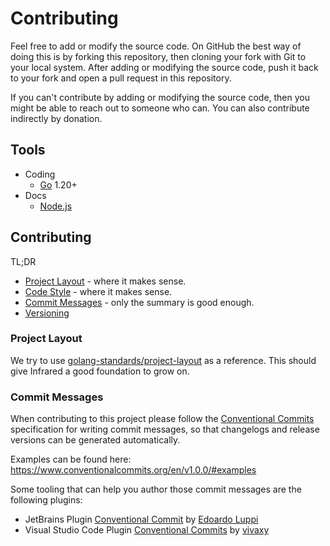 # Contributing

Feel free to add or modify the source code. On GitHub the best way of doing this is by forking this repository, then cloning your fork with Git to your local system. After adding or modifying the source code, push it back to your fork and open a pull request in this repository.

If you can't contribute by adding or modifying the source code, then you might be able to reach out to someone who can.
You can also contribute indirectly by donation.

## Tools

- Coding
    - [Go](https://go.dev/) 1.20+
- Docs
    - [Node.js]()


## Contributing

TL;DR

- [Project Layout](https://github.com/golang-standards/project-layout) - where it makes sense.
- [Code Style](https://github.com/uber-go/guide/blob/master/style.md) - where it makes sense.
- [Commit Messages](https://www.conventionalcommits.org/en/v1.0.0/) - only the summary is good enough.
- [Versioning](https://semver.org/)

### Project Layout

We try to use [golang-standards/project-layout](https://github.com/golang-standards/project-layout) as a reference. This should give Infrared a good foundation to grow on.

### Commit Messages

When contributing to this project please follow the [Conventional Commits](https://www.conventionalcommits.org/en/v1.0.0/) 
specification for writing commit messages, so that changelogs and release versions can be generated automatically.

Examples can be found here: https://www.conventionalcommits.org/en/v1.0.0/#examples

Some tooling that can help you author those commit messages are the following plugins:

- JetBrains Plugin [Conventional Commit](https://plugins.jetbrains.com/plugin/13389-conventional-commit)
  by [Edoardo Luppi](https://github.com/lppedd)
- Visual Studio Code
  Plugin [Conventional Commits](https://marketplace.visualstudio.com/items?itemName=vivaxy.vscode-conventional-commits)
  by [vivaxy](https://marketplace.visualstudio.com/publishers/vivaxy)